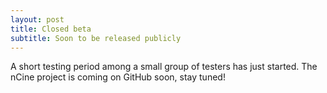 ```yaml
---
layout: post
title: Closed beta
subtitle: Soon to be released publicly
---
```


A short testing period among a small group of testers has just started.
The nCine project is coming on GitHub soon, stay tuned!

